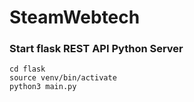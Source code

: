 # SteamWebtech
### Start flask REST API Python Server

```
cd flask
source venv/bin/activate
python3 main.py
```